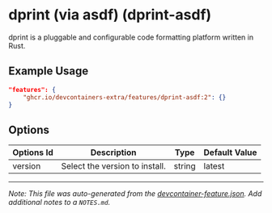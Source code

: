
# dprint (via asdf) (dprint-asdf)

dprint is a pluggable and configurable code formatting platform written in Rust.

## Example Usage

```json
"features": {
    "ghcr.io/devcontainers-extra/features/dprint-asdf:2": {}
}
```

## Options

| Options Id | Description | Type | Default Value |
|-----|-----|-----|-----|
| version | Select the version to install. | string | latest |



---

_Note: This file was auto-generated from the [devcontainer-feature.json](devcontainer-feature.json).  Add additional notes to a `NOTES.md`._
